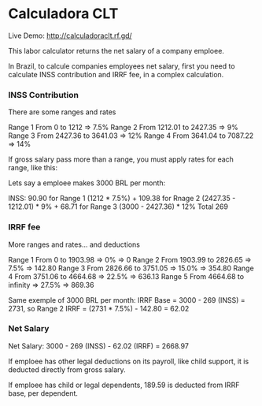 # Calculadora CLT


Live Demo: http://calculadoraclt.rf.gd/


This labor calculator returns the net salary of a company emploee.

In Brazil, to calcule companies employees net salary, first you need to calculate INSS contribution and IRRF fee, in a complex calculation.


### INSS Contribution

There are some ranges and rates

Range 1 From 0       to 1212    => 7.5%
Range 2 From 1212.01 to 2427.35 =>   9%
Range 3 From 2427.36 to 3641.03 =>  12%
Range 4 From 3641.04 to 7087.22 =>  14%

If gross salary pass more than a range, you must apply rates for each range, like this:

Lets say a emploee makes 3000 BRL per month:

INSS:
90.90  for Range 1 (1212 * 7.5%) +
109.38 for Rnage 2 (2427.35 - 1212.01) * 9% +
68.71  for Range 3 (3000 - 2427.36) * 12%
Total 269


### IRRF fee

More ranges and rates... and deductions

Range 1 From 0       to 1903.98  =>    0% => 0
Range 2 From 1903.99 to 2826.65  =>  7.5% => 142.80
Range 3 From 2826.66 to 3751.05  => 15.0% => 354.80
Range 4 From 3751.06 to 4664.68  => 22.5% => 636.13
Range 5 From 4664.68 to infinity => 27.5% => 869.36

Same exemple of 3000 BRL per month:
IRRF Base = 3000 - 269 (INSS) = 2731, so Range 2
IRRF = (2731 * 7.5%) - 142.80 = 62.02


### Net Salary

Net Salary: 3000 - 269 (INSS) - 62.02 (IRRF) = 2668.97

If emploee has other legal deductions on its payroll, like child support, it is deducted directly from gross salary.

If emploee has child or legal dependents, 189.59 is deducted from IRRF base, per dependent.